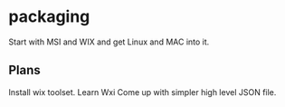 # packaging
Start with MSI and WIX and get Linux and MAC into it.

## Plans

Install wix toolset.
Learn Wxi
Come up with simpler high level JSON file.
